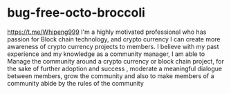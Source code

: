 # bug-free-octo-broccoli
https://t.me/Whipeng999
I'm a highly motivated professional who has passion for Block chain technology, and crypto currency I can create more awareness of crypto currency projects to members. I believe with my past experience and my knowledge as a community manager, I am able to Manage the community around a crypto currency or block chain project, for the sake of further adoption and success , moderate a meaningful dialogue between members, grow the community and also to make members of a community abide by the rules of the community
